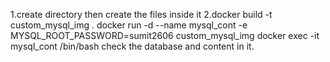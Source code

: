1.create directory then create the files inside it
2.docker build -t custom_mysql_img .
docker run -d --name mysql_cont -e MYSQL_ROOT_PASSWORD=sumit2606 custom_mysql_img
docker exec -it mysql_cont /bin/bash
check the database and content in it.
